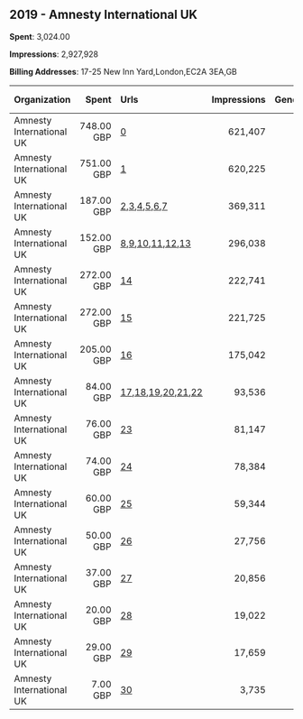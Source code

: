 ## 2019 - Amnesty International UK 
**Spent**: 3,024.00

**Impressions**: 2,927,928

**Billing Addresses**: 17-25 New Inn Yard,London,EC2A 3EA,GB

|Organization|Spent|Urls|Impressions|Genders|Age Brackets|Country Codes|
|:---|---:|:---|---:|:---|:---|:---|
|Amnesty International UK|748.00 GBP|[0](https://www.snap.com/political-ads/asset/489a0065de762d7944935d2108b8bec7f7d2d65306961e2b8c5b9c4bfa3792cb?mediaType=mp4)|621,407||18+|united kingdom|
|Amnesty International UK|751.00 GBP|[1](https://www.snap.com/political-ads/asset/489a0065de762d7944935d2108b8bec7f7d2d65306961e2b8c5b9c4bfa3792cb?mediaType=mp4)|620,225||18+|united kingdom|
|Amnesty International UK|187.00 GBP|[2](https://www.snap.com/political-ads/asset/f0a2dcd5d1e1a8989e752149ada141e006e92841365c2618b7b38e0976c645ee?mediaType=mp4),[3](https://www.snap.com/political-ads/asset/e50b83324ac25f980f2620474f45efc33a34aa1dc44f2970e90a5d5c2a1c2db5?mediaType=mp4),[4](https://www.snap.com/political-ads/asset/3e821a21fc1172038eb36293bda047aae8de191a116bffc274477c0e639e2382?mediaType=mp4),[5](https://www.snap.com/political-ads/asset/2d69a224dfd2ea9f3381065186f3ea2f55b6563597d004355e9184ea94a826ad?mediaType=mp4),[6](https://www.snap.com/political-ads/asset/719deabfb2de83b463dc453e6db811accf81870699952fa5f480551390c1b80e?mediaType=mp4),[7](https://www.snap.com/political-ads/asset/fd02d970b71addec968cd63c406af1e0ae5bc1307d79b04c5486d04da0ef52d2?mediaType=mp4)|369,311||16+|united kingdom|
|Amnesty International UK|152.00 GBP|[8](https://www.snap.com/political-ads/asset/f0a2dcd5d1e1a8989e752149ada141e006e92841365c2618b7b38e0976c645ee?mediaType=mp4),[9](https://www.snap.com/political-ads/asset/e50b83324ac25f980f2620474f45efc33a34aa1dc44f2970e90a5d5c2a1c2db5?mediaType=mp4),[10](https://www.snap.com/political-ads/asset/3e821a21fc1172038eb36293bda047aae8de191a116bffc274477c0e639e2382?mediaType=mp4),[11](https://www.snap.com/political-ads/asset/2d69a224dfd2ea9f3381065186f3ea2f55b6563597d004355e9184ea94a826ad?mediaType=mp4),[12](https://www.snap.com/political-ads/asset/719deabfb2de83b463dc453e6db811accf81870699952fa5f480551390c1b80e?mediaType=mp4),[13](https://www.snap.com/political-ads/asset/fd02d970b71addec968cd63c406af1e0ae5bc1307d79b04c5486d04da0ef52d2?mediaType=mp4)|296,038||16+|united kingdom|
|Amnesty International UK|272.00 GBP|[14](https://www.snap.com/political-ads/asset/386814046d893a6097b72028f12d11c7203f377858c55abfe007e2f3147c6b30?mediaType=mp4)|222,741||16+|united kingdom|
|Amnesty International UK|272.00 GBP|[15](https://www.snap.com/political-ads/asset/386814046d893a6097b72028f12d11c7203f377858c55abfe007e2f3147c6b30?mediaType=mp4)|221,725||16+|united kingdom|
|Amnesty International UK|205.00 GBP|[16](https://www.snap.com/political-ads/asset/c558f25caf76cd831a2f8b8a6e42b6430dfb647c0c3f7935e2b4c0900dab5695?mediaType=mp4)|175,042||16+|united kingdom|
|Amnesty International UK|84.00 GBP|[17](https://www.snap.com/political-ads/asset/f0a2dcd5d1e1a8989e752149ada141e006e92841365c2618b7b38e0976c645ee?mediaType=mp4),[18](https://www.snap.com/political-ads/asset/e50b83324ac25f980f2620474f45efc33a34aa1dc44f2970e90a5d5c2a1c2db5?mediaType=mp4),[19](https://www.snap.com/political-ads/asset/3e821a21fc1172038eb36293bda047aae8de191a116bffc274477c0e639e2382?mediaType=mp4),[20](https://www.snap.com/political-ads/asset/2d69a224dfd2ea9f3381065186f3ea2f55b6563597d004355e9184ea94a826ad?mediaType=mp4),[21](https://www.snap.com/political-ads/asset/719deabfb2de83b463dc453e6db811accf81870699952fa5f480551390c1b80e?mediaType=mp4),[22](https://www.snap.com/political-ads/asset/fd02d970b71addec968cd63c406af1e0ae5bc1307d79b04c5486d04da0ef52d2?mediaType=mp4)|93,536||16+|united kingdom|
|Amnesty International UK|76.00 GBP|[23](https://www.snap.com/political-ads/asset/18e3e283eee906afc55be89dbd6df290bce251c5c3505e9d9395adcf5743460e?mediaType=mp4)|81,147||16+|united kingdom|
|Amnesty International UK|74.00 GBP|[24](https://www.snap.com/political-ads/asset/03f33d1ce27d7446fdee4922c1753b7022e7fe28933f00ae0f61284131cbccf1?mediaType=png)|78,384||16+|united kingdom|
|Amnesty International UK|60.00 GBP|[25](https://www.snap.com/political-ads/asset/156d9f792a5eec9aa02e27bf48b1f42e7cb7ddadc0b1c014bfe6060e6176a10b?mediaType=png)|59,344||16+|united kingdom|
|Amnesty International UK|50.00 GBP|[26](https://www.snap.com/political-ads/asset/03f33d1ce27d7446fdee4922c1753b7022e7fe28933f00ae0f61284131cbccf1?mediaType=png)|27,756||16+|united kingdom|
|Amnesty International UK|37.00 GBP|[27](https://www.snap.com/political-ads/asset/18e3e283eee906afc55be89dbd6df290bce251c5c3505e9d9395adcf5743460e?mediaType=mp4)|20,856||16+|united kingdom|
|Amnesty International UK|20.00 GBP|[28](https://www.snap.com/political-ads/asset/4126df265ce93798a73c7b020a904fe80d9767ca6161c67f93c079ebc0c9b2ee?mediaType=mp4)|19,022||16+|united kingdom|
|Amnesty International UK|29.00 GBP|[29](https://www.snap.com/political-ads/asset/156d9f792a5eec9aa02e27bf48b1f42e7cb7ddadc0b1c014bfe6060e6176a10b?mediaType=png)|17,659||16+|united kingdom|
|Amnesty International UK|7.00 GBP|[30](https://www.snap.com/political-ads/asset/350b4ad0cc4ca4a9a902acf3de814b9770bb822e441bd7345e94f6d2f1e676b7?mediaType=mp4)|3,735||16+|united kingdom|
